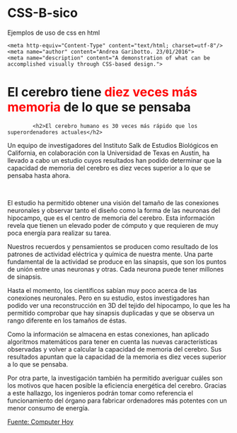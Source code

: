 # CSS-B-sico
Ejemplos de uso de css en html

<!DOCTYPE html PUBLIC "-//W3C//DTD XHTML 1.0 Transitional//EN"
"http://www.w3.org/TR/xhtml1/DTD/xhtml1-transitional.dtd">


<head>

    <meta http-equiv="Content-Type" content="text/html; charset=utf-8"/>
    <meta name="author" content="Andrea Garibotto. 23/01/2016">
	<meta name="description" content="A demonstration of what can be accomplished visually through CSS-based design.">
	
<title>Science and more</title>
<style type="text/css">

body{
background-color:#fffadf;

}


#quote {
position: absolute;
border: 1px dotted #ffe762;
top: 100px;
left: 20px;
right: 20px;
}

#a {
font: italic 1.1em/2.2 georgia; 
color: #3b3200; 
text-align: left;

}

#b {
color:#000c4f;
font-weight: bold;
line-height:24 px;
text-indent:10 px;
background-image: url(http://people.stfx.ca/x2011/x2011spv/info102/Assignment1/background.jpg);

}

#c {
Padding-left:2px; 
Padding-right:4px; 
Padding-top:8px; 
Padding-bottom:6px;
}

#d {
color:#423800;
font-size:large;
font-family: monospace;
font-weight:100;              /*determino ancho de caracteres*/
font-style:oblique;           


}

#e {
Margin-left:4cm;
Margin-right:6cm;
Margin-top:3cm;
Margin-bottom:6cm;


}

#f {



}




</style>
</head>
<body>
            <h1>El cerebro tiene <SPAN style="color:red">diez veces más memoria </SPAN>de lo que se pensaba</h1>
			
			<h2>El cerebro humano es 30 veces más rápido que los  superordenadores actuales</h2>
			
<p id="quote">Un equipo de investigadores del Instituto Salk de Estudios Biológicos en California, en colaboración con la Universidad de Texas en Austin,
 ha llevado a cabo un estudio cuyos resultados han podido determinar que la capacidad de memoria del cerebro es diez veces superior a lo que se pensaba hasta ahora. </p>
 </br>
 <p id="a"> El estudio ha permitido obtener una visión del tamaño de las conexiones neuronales y observar tanto el diseño como la forma de las neuronas del hipocampo,
 que es el centro de memoria del cerebro. Esta información revela que tienen un elevado poder de cómputo y que requieren de muy poca energía para realizar su tarea. </p>
 
 <p id="b"> Nuestros recuerdos y pensamientos se producen como resultado de los patrones de actividad eléctrica y química de nuestra mente. Una parte fundamental de la
 actividad se produce en las sinapsis, que son los puntos de unión entre unas neuronas y otras. Cada neurona puede tener millones de sinapsis. </p>
 
 <p id="c"> Hasta el momento, los científicos sabían muy poco acerca de las conexiones neuronales. Pero en su estudio, estos investigadores han podido ver una reconstrucción
 en 3D del tejido del hipocampo, lo que les ha permitido comprobar que hay sinapsis duplicadas y que se observa un rango diferente en los tamaños de éstas. </p>
 
 <p id="d"> Como la información se almacena en estas conexiones, han aplicado algoritmos matemáticos para tener en cuenta las nuevas características observadas y volver a 
 calcular la capacidad de memoria del cerebro. Sus resultados apuntan que la capacidad de la memoria es diez veces superior a lo que se pensaba.</p>
 
 <p id="e"> Por otra parte, la investigación también ha permitido averiguar cuáles son los motivos que hacen posible la eficiencia energética del cerebro.
 Gracias a este hallazgo, los ingenieros podrán tomar como referencia el funcionamiento del órgano para fabricar ordenadores más potentes con un menor consumo de energía. </p>
 
 <p id="f"> <a href="http://computerhoy.com/noticias/life/cerebro-tiene-diez-veces-mas-memoria-que-pensaba-39409?utm_content=buffera167a&utm_medium=social&utm_source=plus.google.com&utm_campaign=buffer" target="_blank">Fuente: Computer Hoy </a> </p>
 
 
 
</body>
</html>
